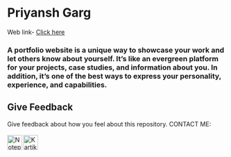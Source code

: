 # Priyansh Garg
Web link- [Click here](https://prynshg.github.io/Portfolio/) 

### A portfolio website is a unique way to showcase your work and let others know about yourself. It’s like an evergreen platform for your projects, case studies, and information about you. In addition, it’s one of the best ways to express your personality, experience, and capabilities.


## Give Feedback

Give feedback about how you feel about this repository.
CONTACT ME:
<br><br>
[<img align="left" alt="Notepad Tricks" width="34px" src="https://img.icons8.com/office/48/000000/globe.png" />][website]
[<img align="left" alt="Kartikey's LinkedIn" width="34px" src="https://img.icons8.com/color/48/000000/linkedin.png"/>][linkedin]


[website]: https://prynshg.github.io/Portfolio/
[linkedin]: https://www.linkedin.com/in/prynshg/
[Github]: https://github.com/prynshg
